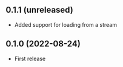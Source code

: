 ## 0.1.1 (unreleased)

- Added support for loading from a stream

## 0.1.0 (2022-08-24)

- First release

